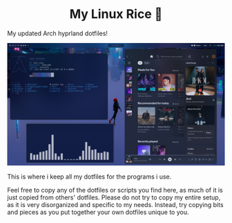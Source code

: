 <h1 align="center">My Linux Rice 🍚</h1>


My updated Arch hyprland dotfiles!

![App Screenshot](screenshot.png)



This is where i keep all my dotfiles for the programs i use.

Feel free to copy any of the dotfiles or scripts you find here, as much of it is just copied from others' dotfiles. Please do not try to copy my entire setup, as it is very disorganized and specific to my needs. Instead, try copying bits and pieces as you put together your own dotfiles unique to you.

